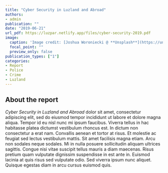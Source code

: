 ```yaml
---
title: "Cyber Security in Luzland and Abroad"
authors:
- admin
publication: ""
date: "2019-06-21"
url_pdf: https://luzpar.netlify.app/files/cyber-security-2019.pdf
image:
  caption: 'Image credit: [Joshua Woroniecki @ **Unsplash**](https://unsplash.com/photos/lzh3hPtJz9c)'
  focal_point: ""
  preview_only: false
publication_types: ["1"]
categories: 
- Report
- Police
- Crime
- Luzland
---
```


## About the report
*Cyber Security in Luzland and Abroad* dolor sit amet, consectetur adipiscing elit, sed do eiusmod tempor incididunt ut labore et dolore magna aliqua. Tempor id eu nisl nunc mi ipsum faucibus. Viverra tellus in hac habitasse platea dictumst vestibulum rhoncus est. In dictum non consectetur a erat nam. Convallis aenean et tortor at risus. Et molestie ac feugiat sed lectus vestibulum mattis. Sit amet facilisis magna etiam. Arcu non sodales neque sodales. Mi in nulla posuere sollicitudin aliquam ultrices sagittis. Congue nisi vitae suscipit tellus mauris a diam maecenas. Risus pretium quam vulputate dignissim suspendisse in est ante in. Euismod lacinia at quis risus sed vulputate odio. Sed viverra ipsum nunc aliquet. Quisque egestas diam in arcu cursus euismod quis. 